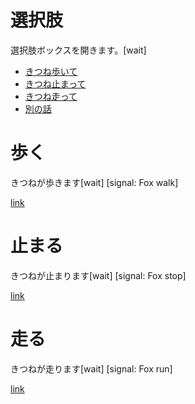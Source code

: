 # 選択肢
選択肢ボックスを開きます。[wait]
* [きつね歩いて](choice_example.md#歩く)
* [きつね止まって](choice_example.md#止まる)
* [きつね走って](choice_example.md#走る)
* [別の話](explain01.md)

<h1>歩く</h1>
きつねが歩きます[wait]
[signal: Fox walk]

[link](choice_example.md#選択肢)

止まる
===========
きつねが止まります[wait]
[signal: Fox stop]

[link](choice_example.md#選択肢)

# 走る
きつねが走ります[wait]
[signal: Fox run]

[link](choice_example.md#選択肢)

